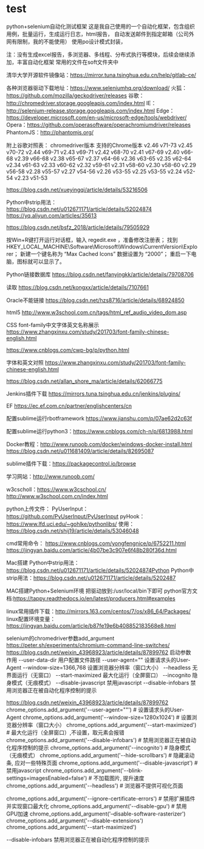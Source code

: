 ﻿# test
python+selenium自动化测试框架
这是我自己使用的一个自动化框架，包含组织用例，批量运行，生成运行日志，html报告，
自动发送邮件到指定邮箱（公司外网有限制，我的不能使用）
使用po设计模式封装，

注：没有生成excel报告，多浏览器、多线程、分布式执行等模块，后续会继续添加，丰富自动化框架
常用的文件在soft文件夹中

清华大学开源软件镜像站：https://mirror.tuna.tsinghua.edu.cn/help/gitlab-ce/

各种浏览器驱动下载地址：https://www.seleniumhq.org/download/
火狐：  https://github.com/mozilla/geckodriver/releases
谷歌：  http://chromedriver.storage.googleapis.com/index.html
IE：    http://selenium-release.storage.googleapis.com/index.html
Edge： https://developer.microsoft.com/en-us/microsoft-edge/tools/webdriver/
Opera：https://github.com/operasoftware/operachromiumdriver/releases
PhantomJS：http://phantomjs.org/

附上谷歌对照表：
chromedriver版本	支持的Chrome版本
v2.46	v71-73
v2.45	v70-72
v2.44	v69-71
v2.43	v69-71
v2.42	v68-70
v2.41	v67-69
v2.40	v66-68
v2.39	v66-68
v2.38	v65-67
v2.37	v64-66
v2.36	v63-65
v2.35	v62-64
v2.34	v61-63
v2.33	v60-62
v2.32	v59-61
v2.31	v58-60
v2.30	v58-60
v2.29	v56-58
v2.28	v55-57
v2.27	v54-56
v2.26	v53-55
v2.25	v53-55
v2.24	v52-54
v2.23	v51-53


https://blog.csdn.net/xueyingqi/article/details/53216506

Python中strip用法：https://blog.csdn.net/u012671171/article/details/52024874
https://yq.aliyun.com/articles/35613


https://blog.csdn.net/bsfz_2018/article/details/79505929

按Win+R键打开运行对话框，输入 regedit.exe ，准备修改注册表； 
找到 HKEY_LOCAL_MACHINE\Software\Microsoft\Windows\CurrentVersion\Explorer； 
新建一个键名称为 “Max Cached Icons” 数据设置为 “2000”； 
重启一下电脑，图标就可以显示了。



Python链接数据库
https://blog.csdn.net/fanyingkk/article/details/79708706

读取
https://blog.csdn.net/kongxx/article/details/7107661

Oracle不能链接
https://blog.csdn.net/hzs8716/article/details/68924850

html5
http://www.w3school.com.cn/tags/html_ref_audio_video_dom.asp

CSS font-family中文字体英文名称展示
https://www.zhangxinxu.com/study/201703/font-family-chinese-english.html

https://www.cnblogs.com/cwp-bg/p/python.html

字体和英文对照
https://www.zhangxinxu.com/study/201703/font-family-chinese-english.html

https://blog.csdn.net/allan_shore_ma/article/details/62066775

Jenkins插件下载
https://mirrors.tuna.tsinghua.edu.cn/jenkins/plugins/


EF
https://ec.ef.com.cn/partner/englishcenters/cn

配置sublime运行rbotframework
https://www.jianshu.com/p/07ae62d2c63f

配置sublime运行python3：https://www.cnblogs.com/ch-n/p/6813988.html

Docker教程：http://www.runoob.com/docker/windows-docker-install.html
https://blog.csdn.net/u011681409/article/details/82695087

sublime插件下载：https://packagecontrol.io/browse

学习网站：http://www.runoob.com/

w3cscholl：https://www.w3cschool.cn/
http://www.w3school.com.cn/index.html

python上传文件：
  PyUserInput：https://github.com/PyUserInput/PyUserInput
  pyHook：https://www.lfd.uci.edu/~gohlke/pythonlibs/
  使用：https://blog.csdn.net/shij19/article/details/53046048
  
  
 cmd常用命令：
 https://www.cnblogs.com/yongfengnice/p/6752211.html
https://jingyan.baidu.com/article/4b07be3c907e6f48b280f36d.html

Mac搭建
Python中strip用法：https://blog.csdn.net/u012671171/article/details/52024874Python
Python中strip用法：https://blog.csdn.net/u012671171/article/details/5202487

MAC搭建Python+Selenium环境
把驱动放到:/usr/local/bin下即可
python官方文档:https://tappy.readthedocs.io/en/latest/producers.html#examples

linux常用插件下载：http://mirrors.163.com/centos/7/os/x86_64/Packages/
linux配置环境变量：https://jingyan.baidu.com/article/b87fe19e6b408852183568e8.html

selenium的chromedriver参数add_argument
https://peter.sh/experiments/chromium-command-line-switches/
https://blog.csdn.net/weixin_43968923/article/details/87899762
启动参数	作用
--user-data-dir 用户配置文件路径
--user-agent=""	设置请求头的User-Agent
--window-size=1366,768	设置浏览器分辨率（窗口大小）
--headless	无界面运行（无窗口）
--start-maximized	最大化运行（全屏窗口）
--incognito	隐身模式（无痕模式）
--disable-javascript	禁用javascript
--disable-infobars	禁用浏览器正在被自动化程序控制的提示

https://blog.csdn.net/weixin_43968923/article/details/87899762
chrome_options.add_argument('--user-agent=""')  # 设置请求头的User-Agent
chrome_options.add_argument('--window-size=1280x1024')  # 设置浏览器分辨率（窗口大小）
chrome_options.add_argument('--start-maximized')  # 最大化运行（全屏窗口）,不设置，取元素会报错
chrome_options.add_argument('--disable-infobars')  # 禁用浏览器正在被自动化程序控制的提示
chrome_options.add_argument('--incognito')  # 隐身模式（无痕模式）
chrome_options.add_argument('--hide-scrollbars')  # 隐藏滚动条, 应对一些特殊页面
chrome_options.add_argument('--disable-javascript')  # 禁用javascript
chrome_options.add_argument('--blink-settings=imagesEnabled=false')  # 不加载图片, 提升速度
chrome_options.add_argument('--headless')  # 浏览器不提供可视化页面

chrome_options.add_argument('--ignore-certificate-errors')  # 禁用扩展插件并实现窗口最大化
chrome_options.add_argument('--disable-gpu')  # 禁用GPU加速
chrome_options.add_argument('–disable-software-rasterizer')
chrome_options.add_argument('--disable-extensions')
chrome_options.add_argument('--start-maximized')

--disable-infobars	禁用浏览器正在被自动化程序控制的提示
